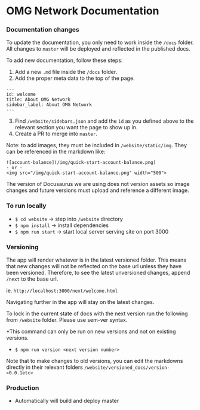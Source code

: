 # OMG Network Documentation

### Documentation changes
To update the documentation, you only need to work inside the `/docs` folder. All changes to `master` will be deployed and reflected in the published docs.

To add new documentation, follow these steps:
1. Add a new `.md` file inside the `/docs` folder.
2. Add the proper meta data to the top of the page.
  ```
  ---
  id: welcome
  title: About OMG Network
  sidebar_label: About OMG Network
  ---
  ```
3. Find `/website/sidebars.json` and add the `id` as you defined above to the relevant section you want the page to show up in.
4. Create a PR to merge into `master`.

Note: to add images, they must be included in `/website/static/img`. They can be referenced in the markdown like:

```
![account-balance](/img/quick-start-account-balance.png)
- or -
<img src="/img/quick-start-account-balance.png" width="500">
```

The version of Docusaurus we are using does not version assets so image changes and future versions must upload and reference a different image.

### To run locally
- `$ cd website` -> step into `/website` directory
- `$ npm install` -> install dependencies
- `$ npm run start` -> start local server serving site on port 3000

### Versioning
The app will render whatever is in the latest versioned folder. This means that new changes will not be reflected on the base url unless they have been versioned. Therefore, to see the latest unversioned changes, append `/next` to the base url.

ie. `http://localhost:3000/next/welcome.html`

Navigating further in the app will stay on the latest changes.

To lock in the current state of docs with the next version run the following from `/website` folder. Please use sem-ver syntax.

 *This command can only be run on new versions and not on existing versions.

- `$ npm run version <next version number>`

Note that to make changes to old versions, you can edit the markdowns directly in their relevant folders `/website/versioned_docs/version-<0.0.1etc>`

### Production
- Automatically will build and deploy master
